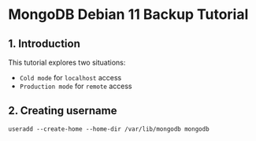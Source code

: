 # MongoDB Debian 11 Backup Tutorial

## 1. Introduction

This tutorial explores two situations:

-   `Cold mode` for `localhost` access
-   `Production mode` for `remote` access

## 2. Creating username

```
useradd --create-home --home-dir /var/lib/mongodb mongodb
```
